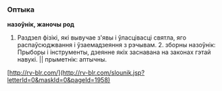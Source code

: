 ### Оптыка
**назоўнік, жаночы род**

1. Раздзел фізікі, які вывучае з'явы і ўласцівасці святла, яго распаўсюджвання і ўзаемадзеяння з рэчывам. 2. зборны назоўнік: Прыборы і інструменты, дзеянне якіх заснавана на законах гэтай навукі. || прыметнік: аптычны.

<a rel="author">[http://rv-blr.com/](http://rv-blr.com/slounik.jsp?letterId=0&maskId=0&pageId=1958)</a>
